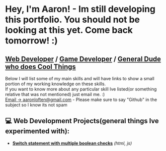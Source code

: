 # Hey, I'm Aaron! - Im still developing this portfolio. You should not be looking at this yet. Come back tomorrow! :)
## [Web Developer](https://github.com/ALoften) / [Game Developer](https://github.com/ALoften) / [General Dude who does Cool Things](https://github.com/ALoften)

Below I will list some of my main skills and will have links to show a small portion of my working knowledge on these skills.
<br>
If you want to know more about any particular skill Ive listed(or something relative that was not mentioned) just email me. :)
<br>
[Email -> aaronloften@gmail.com](mailto:aaronloften@gmail.com) - Please make sure to say "Github" in the subject so I know its not spam

## 💻 Web Development Projects(general things Ive experimented with):

- **[Switch statement with multiple boolean checks]([https://github.com/ALoften](https://github.com/ALoften/Js-switch-with-multiple-boolean-checks))** *(html, js)*
<!--
- **[Basic Image Gallery with Options](https://github.com/ALoften)** *(html, css, js, jQuery)*
- **[Flex-It Display Framework](https://github.com/ALoften)** *(html, css)*
  - **[Flex-It Library](https://github.com/ALoften)** *(html, css)*
  - **[BONUS: Flex-It Page Builder](https://github.com/ALoften)** *(html, css, js)*
- **[Drag and drop image creator](https://github.com/ALoften)** *(html, css, js, svg/jpg/png)*
  - **[Version with deadzone overlay](https://github.com/ALoften)** *(html, css, js, jQuery)*)*
- **[Expandable columns on hover](https://github.com/ALoften)** *(html, css)*
-->

<!--
## 🎮 Game Development Projects:

- **Unity**
  - **["Get That" - A quick way to get object references through nicknames](https://github.com/ALoften)**
  - **[Object Rotator - Rotate toward an object](https://github.com/ALoften)**
  - **[Sprite Animator - Easily animate a sprite](https://github.com/ALoften)**


## 😎😎😎 Cool Stuff:

- **RaspberryPi Stuff**
  - Will fill out later =p
  
- **Automated Development**
  - Will fill out later =p
  
- **AI**
  - Will fill out later =p

-->
